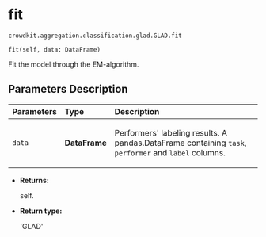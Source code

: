 # fit
`crowdkit.aggregation.classification.glad.GLAD.fit`

```
fit(self, data: DataFrame)
```

Fit the model through the EM-algorithm.

## Parameters Description

| Parameters | Type | Description |
| :----------| :----| :-----------|
`data`|**DataFrame**|<p>Performers&#x27; labeling results. A pandas.DataFrame containing `task`, `performer` and `label` columns.</p>

* **Returns:**

  self.

* **Return type:**

  'GLAD'
